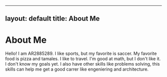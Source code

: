 
---
layout: default
title: About Me
---
# About Me
Hello! I am AR2885289.
I like sports, but my favorite is saccer. My favorite food is pizza and tamales. I like to travel. I'm good at math, but I don't like it. I don't know my goals yet. I also have other skills like problems solving, this skills can help me get a good carrer like engeniering and architecture. 
